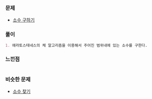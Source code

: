 ### 문제

- [소수 구하기](https://programmers.co.kr/learn/courses/30/lessons/12921)

### 풀이

```markdown
1. 에라토스테네스의 체 알고리즘을 이용해서 주어진 범위내에 있는 소수를 구한다.
```

### 느낀점

```markdown
```

### 비슷한 문제

- [소수 찾기](https://www.acmicpc.net/problem/1929)
